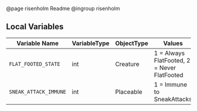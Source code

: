 @page risenholm Readme
@ingroup risenholm

## Local Variables

| Variable Name | VariableType | ObjectType | Values |
| -----------| ------------- | ------------- | ------ |
| `FLAT_FOOTED_STATE` | int | Creature | 1 = Always FlatFooted, 2 = Never FlatFooted |
| `SNEAK_ATTACK_IMMUNE` | int | Placeable | 1 = Immune to SneakAttacks |
